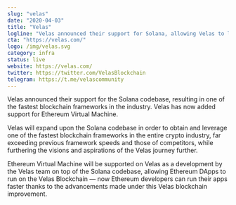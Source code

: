 ```yaml
---
slug: "velas"
date: "2020-04-03"
title: "Velas"
logline: "Velas announced their support for Solana, allowing Velas to leverage one of the fastest blockchain frameworks in the industry and add EVM support throughout."
cta: "https://velas.com/"
logo: /img/velas.svg
category: infra
status: live
website: https://velas.com/
twitter: https://twitter.com/VelasBlockchain
telegram: https://t.me/velascommunity
---
```


Velas announced their support for the Solana codebase, resulting in one of the fastest blockchain frameworks in the industry. Velas has now added support for Ethereum Virtual Machine.

Velas will expand upon the Solana codebase in order to obtain and leverage one of the fastest blockchain frameworks in the entire crypto industry, far exceeding previous framework speeds and those of competitors, while furthering the visions and aspirations of the Velas journey further.

Ethereum Virtual Machine will be supported on Velas as a development by the Velas team on top of the Solana codebase, allowing Ethereum DApps to run on the Velas Blockchain — now Ethereum developers can run their apps faster thanks to the advancements made under this Velas blockchain improvement.
